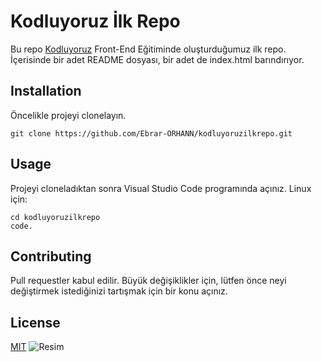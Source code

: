 # Kodluyoruz İlk Repo
Bu repo [Kodluyoruz](https://www.kodluyoruz.org/) Front-End Eğitiminde oluşturduğumuz ilk repo. İçerisinde bir adet README dosyası, bir adet de index.html barındırıyor.
## Installation
Öncelikle projeyi clonelayın.
```
git clone https://github.com/Ebrar-ORHANN/kodluyoruzilkrepo.git
```
## Usage
Projeyi cloneladıktan sonra Visual Studio Code programında açınız.
Linux için:
```
cd kodluyoruzilkrepo
code.
```
## Contributing
Pull requestler kabul edilir. Büyük değişiklikler için, lütfen önce neyi değiştirmek istediğinizi tartışmak için bir konu açınız.
## License
[MIT](https://github.com/Ebrar-ORHANN/kodluyoruzilkrepo?tab=MIT-1-ov-file#readme)
![Resim](<img width="1920" height="423" alt="image" src="https://github.com/user-attachments/assets/ce0f2a09-43d9-4c09-97d3-8b4d0770bbba" />
)
